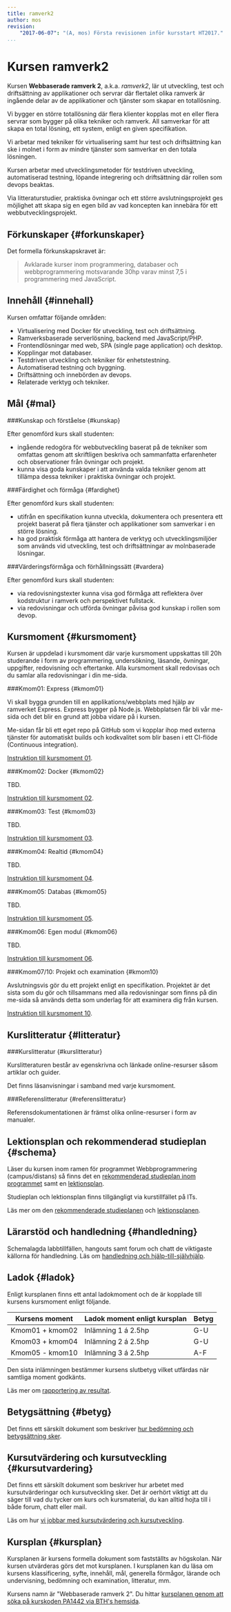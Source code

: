 ```yaml
---
title: ramverk2
author: mos
revision:
    "2017-06-07": "(A, mos) Första revisionen inför kursstart HT2017."
...
```

Kursen ramverk2
==================================

Kursen **Webbaserade ramverk 2**, a.k.a. *ramverk2*, lär ut utveckling, test och driftsättning av applikationer och servrar där flertalet olika ramverk är ingående delar av de applikationer och tjänster som skapar en totallösning.

<!--more-->

Vi bygger en större totallösning där flera klienter kopplas mot en eller flera servrar som bygger på olika tekniker och ramverk. All samverkar för att skapa en total lösning, ett system, enligt en given specifikation.

Vi arbetar med tekniker för virtualisering samt hur test och driftsättning kan ske i molnet i form av mindre tjänster som samverkar en den totala lösningen.

Kursen arbetar med utvecklingsmetoder för testdriven utveckling, automatiserad testning, löpande integrering och driftsättning där rollen som devops beaktas.

Via litteraturstudier, praktiska övningar och ett större avslutningsprojekt ges möjlighet att skapa sig en egen bild av vad koncepten kan innebära för ett webbutvecklingsprojekt.



Förkunskaper {#forkunskaper}
------------------------

Det formella förkunskapskravet är:

> Avklarade kurser inom programmering, databaser och webbprogrammering motsvarande 30hp varav minst 7,5 i programmering med JavaScript.



Innehåll {#innehall}
------------------------

Kursen omfattar följande områden:

* Virtualisering med Docker för utveckling, test och driftsättning.
* Ramverksbaserade serverlösning, backend med JavaScript/PHP.
* Frontendlösningar med web, SPA (single page application) och desktop.
* Kopplingar mot databaser.
* Testdriven utveckling och tekniker för enhetstestning.
* Automatiserad testning och byggning.
* Driftsättning och innebörden av devops.
* Relaterade verktyg och tekniker.



Mål {#mal}
------------------------



###Kunskap och förståelse {#kunskap}

Efter genomförd kurs skall studenten:

* ingående redogöra för webbutveckling baserat på de tekniker som omfattas genom att skriftligen beskriva och sammanfatta erfarenheter och observationer från övningar och projekt.
* kunna visa goda kunskaper i att använda valda tekniker genom att tillämpa dessa tekniker i praktiska övningar och projekt.



###Färdighet och förmåga {#fardighet}

Efter genomförd kurs skall studenten:

* utifrån en specifikation kunna utveckla, dokumentera och presentera ett projekt baserat på flera tjänster och applikationer som samverkar i en större lösning.
* ha god praktisk förmåga att hantera de verktyg och utvecklingsmiljöer som används vid utveckling, test och driftsättningar av molnbaserade lösningar.



###Värderingsförmåga och förhållningssätt {#vardera}

Efter genomförd kurs skall studenten:

* via redovisningstexter kunna visa god förmåga att reflektera över kodstruktur i ramverk och perspektivet fullstack.
* via redovisningar och utförda övningar påvisa god kunskap i rollen som devop.



Kursmoment {#kursmoment}
------------------------

Kursen är uppdelad i kursmoment där varje kursmoment uppskattas till 20h studerande i form av programmering, undersökning, läsande, övningar, uppgifter, redovisning och eftertanke. Alla kursmoment skall redovisas och du samlar alla redovisningar i din me-sida.


###Kmom01: Express {#kmom01}

Vi skall bygga grunden till en applikations/webbplats med hjälp av ramverket Express. Express bygger på Node.js. Webbplatsen får bli vår me-sida och det blir en grund att jobba vidare på i kursen.

Me-sidan får bli ett eget repo på GitHub som vi kopplar ihop med externa tjänster för automatiskt builds och kodkvalitet som blir basen i ett CI-flöde (Continuous integration).

[Instruktion till kursmoment 01](./kmom01).



###Kmom02: Docker {#kmom02}

TBD.

[Instruktion till kursmoment 02](./kmom02).



###Kmom03: Test {#kmom03}

TBD.

[Instruktion till kursmoment 03](./kmom03).



###Kmom04: Realtid {#kmom04}

TBD.

[Instruktion till kursmoment 04](./kmom04).



###Kmom05: Databas {#kmom05}

TBD.

[Instruktion till kursmoment 05](./kmom05).



###Kmom06: Egen modul {#kmom06}

TBD.

[Instruktion till kursmoment 06](./kmom06).



###Kmom07/10: Projekt och examination {#kmom10}

Avslutningsvis gör du ett projekt enligt en specifikation. Projektet är det sista som du gör och tillsammans med alla redovisningar som finns på din me-sida så används detta som underlag för att examinera dig från kursen.

[Instruktion till kursmoment 10](./kmom10).



Kurslitteratur {#litteratur}
----------------------------



###Kurslitteratur {#kurslitteratur}

Kurslitteraturen består av egenskrivna och länkade online-resurser såsom artiklar och guider.

Det finns läsanvisningar i samband med varje kursmoment.



###Referenslitteratur {#referenslitteratur}

Referensdokumentationen är främst olika online-resurser i form av manualer.



<!--

Kursbok saknas så inga speciella läsanvisningar syns här.

Läsanvisningar {#lasanvisning}
------------------------------

Här följer en sammanställning av de läsanvisningar till kurslitteraturen som ges i varje kursmoment.

| Kursmoment | Eloquent JavaScript: A Modern Introduction to Programming | 
|------------|-----------------------------------------------------------|
| Kmom01     | Ch 1, 12                                                  |
| Kmom02     | Ch 2                                                      |
| Kmom03     | Ch 3,                                                     | 
| Kmom04     | Ch 4, 6                                                   |
| Kmom05     | Ch 12, 13, 14                                             | 
| Kmom06     |                                                           | 
| Kmom10     |                                                           |

Dessutom har varje kursmoment läsanvisningar i artiklar och videos. 

-->



Lektionsplan och rekommenderad studieplan {#schema}
---------------------------------------------

Läser du kursen inom ramen för programmet Webbprogrammering (campus/distans) så finns det en [rekommenderad studieplan inom programmet](program/webbprogrammering/studieplan/termin3) samt en [lektionsplan](program/webbprogrammering/lektionsplan/lasar2/lasperiod2).

Studieplan och lektionsplan finns tillgängligt via kurstillfället på ITs.

Läs mer om den [rekommenderade studieplanen](kurser/faq/rekommenderad-studieplan) och [lektionsplanen](kurser/faq/lektionsplan-och-schema).



Lärarstöd och handledning {#handledning}
----------------------------------------

Schemalagda labbtillfällen, hangouts samt forum och chatt de viktigaste källorna för handledning. Läs om [handledning och hjälp-till-självhjälp](kurser/faq/lararstod-och-handledning).



Ladok {#ladok}
------------------------

Enligt kursplanen finns ett antal ladokmoment och de är kopplade till kursens kursmoment enligt följande.

| Kursens moment  | Ladok moment enligt kursplan  | Betyg |
|-----------------|-------------------------------|-------|
| Kmom01 + kmom02 | Inlämning 1 á 2.5hp           | G-U   |
| Kmom03 + kmom04 | Inlämning 2 á 2.5hp           | G-U   |
| Kmom05 - kmom10 | Inlämning 3 á 2.5hp           | A-F   |

Den sista inlämningen bestämmer kursens slutbetyg vilket utfärdas när samtliga moment godkänts.

Läs mer om [rapportering av resultat](kurser/faq/resultatrapportering).



Betygsättning {#betyg}
------------------------

Det finns ett särskilt dokument som beskriver [hur bedömning och betygsättning sker](kurser/bedomning-och-betygsattning). 



Kursutvärdering och kursutveckling {#kursutvardering}
-----------------------------------------------------

Det finns ett särskilt dokument som beskriver hur arbetet med kursutvärderingar och kursutveckling sker. Det är oerhört viktigt att du säger till vad du tycker om kurs och kursmaterial, du kan alltid hojta till i både forum, chatt eller mail.

Läs om hur [vi jobbar med kursutvärdering och kursutveckling](kurser/kursutvardering-och-kursutveckling).



Kursplan {#kursplan}
-----------------------------------------------------

Kursplanen är kursens formella dokument som fastställts av högskolan. När kursen utvärderas görs det mot kursplanen. I kursplanen kan du läsa om kursens klassificering, syfte, innehåll, mål, generella förmågor, lärande och undervisning, bedömning och examination, litteratur, mm.

Kursens namn är "Webbaserade ramverk 2". Du hittar [kursplanen genom att söka på kurskoden PA1442 via BTH's hemsida](http://edu.bth.se/utbildning/utb_kursplaner.asp?KKurskod=PA1442).
